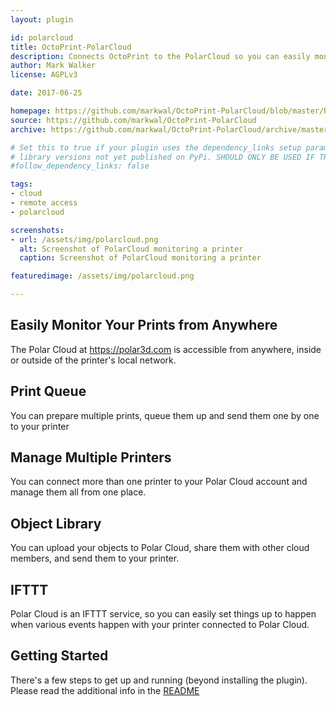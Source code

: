 ```yaml
---
layout: plugin

id: polarcloud
title: OctoPrint-PolarCloud
description: Connects OctoPrint to the PolarCloud so you can easily monitor and control outside of your local network
author: Mark Walker
license: AGPLv3

date: 2017-06-25

homepage: https://github.com/markwal/OctoPrint-PolarCloud/blob/master/README.md
source: https://github.com/markwal/OctoPrint-PolarCloud
archive: https://github.com/markwal/OctoPrint-PolarCloud/archive/master.zip

# Set this to true if your plugin uses the dependency_links setup parameter to include
# library versions not yet published on PyPi. SHOULD ONLY BE USED IF THERE IS NO OTHER OPTION!
#follow_dependency_links: false

tags:
- cloud
- remote access
- polarcloud

screenshots:
- url: /assets/img/polarcloud.png
  alt: Screenshot of PolarCloud monitoring a printer
  caption: Screenshot of PolarCloud monitoring a printer

featuredimage: /assets/img/polarcloud.png

---
```

## Easily Monitor Your Prints from Anywhere

The Polar Cloud at https://polar3d.com is accessible from anywhere, inside or
outside of the printer's local network.

## Print Queue

You can prepare multiple prints, queue them up and send them one by one to your
printer

## Manage Multiple Printers

You can connect more than one printer to your Polar Cloud account and manage
them all from one place.

## Object Library

You can upload your objects to Polar Cloud, share them with other cloud
members, and send them to your printer.

## IFTTT

Polar Cloud is an IFTTT service, so you can easily set things up to happen when
various events happen with your printer connected to Polar Cloud.

## Getting Started

There's a few steps to get up and running (beyond installing the plugin).
Please read the additional info in the [README](https://github.com/markwal/OctoPrint-PolarCloud/blob/master/README.md)

